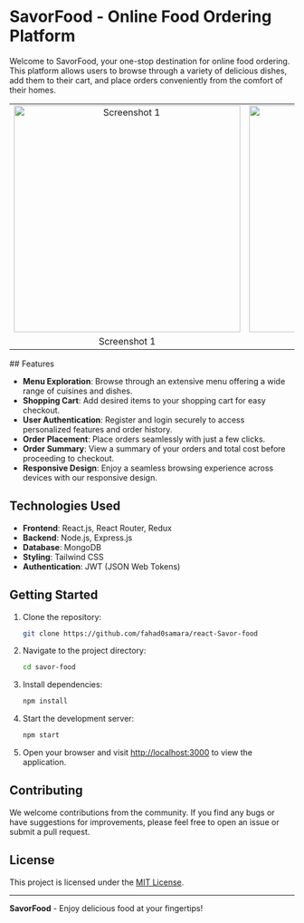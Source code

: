 
# SavorFood - Online Food Ordering Platform

Welcome to SavorFood, your one-stop destination for online food ordering. This platform allows users to browse through a variety of delicious dishes, add them to their cart, and place orders conveniently from the comfort of their homes.


<table>
  <tr>
    <td align="center">
      <img src="https://github.com/fahad0samara/react-Savor-food/assets/90055525/0c33097e-2ffa-459e-8ebd-a97174966499" alt="Screenshot 1" width="400"/>
    </td>
    <td align="center">
      <img src="https://github.com/fahad0samara/react-Savor-food/assets/90055525/70fb2528-3547-49ed-b9df-a4fb89a0a047" alt="Screenshot 2" width="400"/>
    </td>
  </tr>
  <tr>
    <td align="center">Screenshot 1</td>
    <td align="center">Screenshot 2</td>
  </tr>
</table>
## Features

- **Menu Exploration**: Browse through an extensive menu offering a wide range of cuisines and dishes.
- **Shopping Cart**: Add desired items to your shopping cart for easy checkout.
- **User Authentication**: Register and login securely to access personalized features and order history.
- **Order Placement**: Place orders seamlessly with just a few clicks.
- **Order Summary**: View a summary of your orders and total cost before proceeding to checkout.
- **Responsive Design**: Enjoy a seamless browsing experience across devices with our responsive design.

## Technologies Used

- **Frontend**: React.js, React Router, Redux
- **Backend**: Node.js, Express.js
- **Database**: MongoDB
- **Styling**: Tailwind CSS
- **Authentication**: JWT (JSON Web Tokens)

## Getting Started

1. Clone the repository:

   ```bash
   git clone https://github.com/fahad0samara/react-Savor-food
   ```

2. Navigate to the project directory:

   ```bash
   cd savor-food
   ```

3. Install dependencies:

   ```bash
   npm install
   ```

4. Start the development server:

   ```bash
   npm start
   ```

5. Open your browser and visit [http://localhost:3000](http://localhost:3000) to view the application.

## Contributing

We welcome contributions from the community. If you find any bugs or have suggestions for improvements, please feel free to open an issue or submit a pull request.

## License

This project is licensed under the [MIT License](LICENSE).

---

**SavorFood** - Enjoy delicious food at your fingertips!
```


